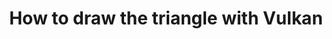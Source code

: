 ---
title: How to draw the triangle with Vulkan
layout: post
category: study
tags: [DirectX11, DirectX12, Computer Graphics]
---